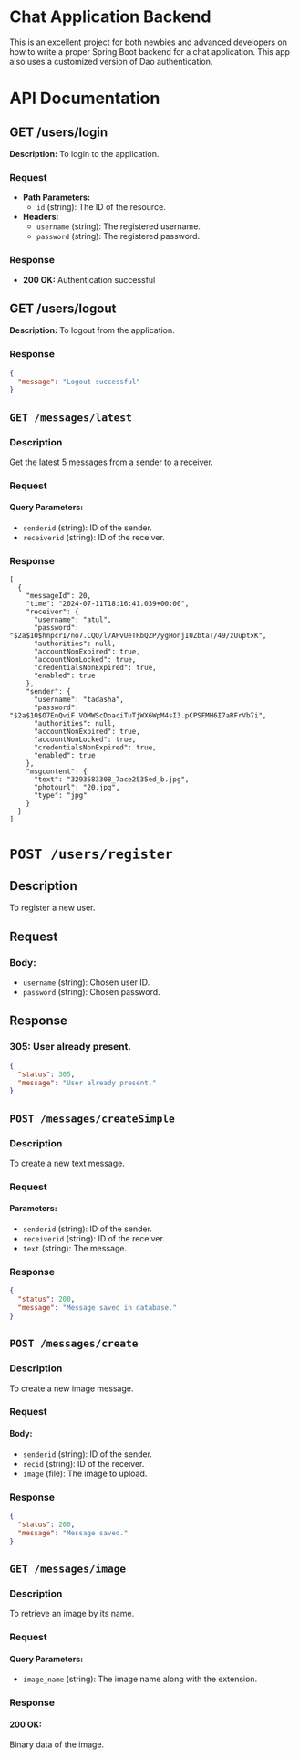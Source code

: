# Chat Application Backend

This is an excellent project for both newbies and advanced developers on how to write a proper Spring Boot backend for a chat application.
This app also uses a customized version of Dao authentication.

# API Documentation

## GET /users/login

**Description:** To login to the application.

### Request

- **Path Parameters:**
  - `id` (string): The ID of the resource.
- **Headers:**
  - `username` (string): The registered username.
  - `password` (string): The registered password.

### Response

- **200 OK:** Authentication successful

## GET /users/logout

**Description:** To logout from the application.

### Response

```json
{
  "message": "Logout successful"
}

```

## `GET /messages/latest`

### Description
Get the latest 5 messages from a sender to a receiver.

### Request

#### Query Parameters:

- `senderid` (string): ID of the sender.
- `receiverid` (string): ID of the receiver.

### Response

```
[
  {
    "messageId": 20,
    "time": "2024-07-11T18:16:41.039+00:00",
    "receiver": {
      "username": "atul",
      "password": "$2a$10$hnpcrI/no7.CQQ/l7APvUeTRbQZP/ygHonjIUZbtaT/49/zUuptxK",
      "authorities": null,
      "accountNonExpired": true,
      "accountNonLocked": true,
      "credentialsNonExpired": true,
      "enabled": true
    },
    "sender": {
      "username": "tadasha",
      "password": "$2a$10$O7EnQviF.VOMWScDoaciTuTjWX6WpM4sI3.pCPSFMH6I7aRFrVb7i",
      "authorities": null,
      "accountNonExpired": true,
      "accountNonLocked": true,
      "credentialsNonExpired": true,
      "enabled": true
    },
    "msgcontent": {
      "text": "3293583308_7ace2535ed_b.jpg",
      "photourl": "20.jpg",
      "type": "jpg"
    }
  }
]
```

# `POST /users/register`

## Description
To register a new user.

## Request

### Body:
- `username` (string): Chosen user ID.
- `password` (string): Chosen password.

## Response

### 305: User already present.
```json
{
  "status": 305,
  "message": "User already present."
}
```

## `POST /messages/createSimple`

### Description
To create a new text message.

### Request

#### Parameters:
- `senderid` (string): ID of the sender.
- `receiverid` (string): ID of the receiver.
- `text` (string): The message.

### Response

```json
{
  "status": 200,
  "message": "Message saved in database."
}
```

## `POST /messages/create`

### Description
To create a new image message.

### Request

#### Body:
- `senderid` (string): ID of the sender.
- `recid` (string): ID of the receiver.
- `image` (file): The image to upload.

### Response

```json
{
  "status": 200,
  "message": "Message saved."
}
```

## `GET /messages/image`

### Description
To retrieve an image by its name.

### Request

#### Query Parameters:
- `image_name` (string): The image name along with the extension.

### Response

#### 200 OK:
Binary data of the image.
